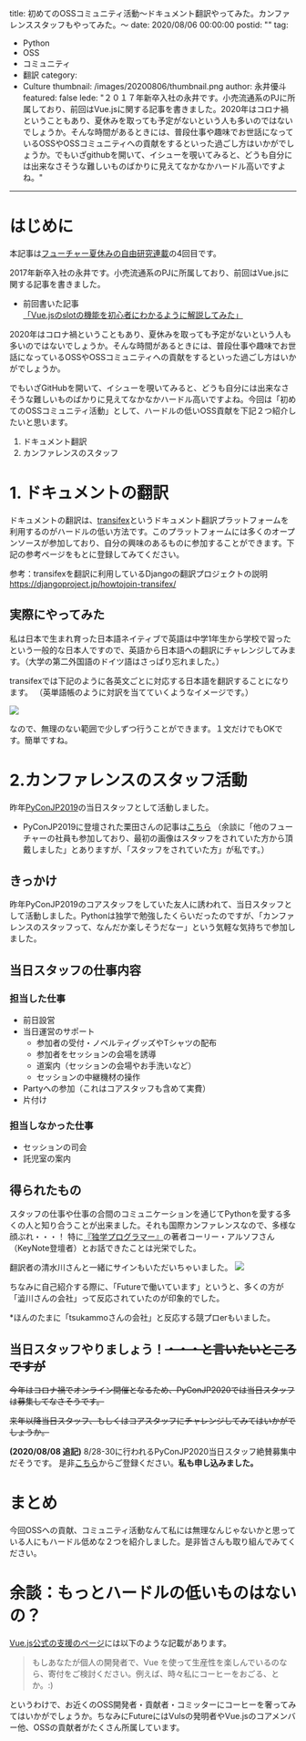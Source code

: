title: 初めてのOSSコミュニティ活動〜ドキュメント翻訳やってみた。カンファレンススタッフもやってみた。〜
date: 2020/08/06 00:00:00
postid: ""
tag:
  - Python
  - OSS
  - コミュニティ
  - 翻訳
category:
  - Culture
thumbnail: /images/20200806/thumbnail.png
author: 永井優斗
featured: false
lede: "２０１７年新卒入社の永井です。小売流通系のPJに所属しており、前回はVue.jsに関する記事を書きました。2020年はコロナ禍ということもあり、夏休みを取っても予定がないという人も多いのではないでしょうか。そんな時間があるときには、普段仕事や趣味でお世話になっているOSSやOSSコミュニティへの貢献をするといった過ごし方はいかがでしょうか。でもいざgithubを開いて、イシューを覗いてみると、どうも自分には出来なさそうな難しいものばかりに見えてなかなかハードル高いですよね。"
---

# はじめに

本記事は[フューチャー夏休みの自由研究連載](/articles/20200726/)の4回目です。

2017年新卒入社の永井です。小売流通系のPJに所属しており、前回はVue.jsに関する記事を書きました。

* 前回書いた記事[「Vue.jsのslotの機能を初心者にわかるように解説してみた」](/articles/20200428/)

2020年はコロナ禍ということもあり、夏休みを取っても予定がないという人も多いのではないでしょうか。そんな時間があるときには、普段仕事や趣味でお世話になっているOSSやOSSコミュニティへの貢献をするといった過ごし方はいかがでしょうか。

でもいざGitHubを開いて、イシューを覗いてみると、どうも自分には出来なさそうな難しいものばかりに見えてなかなかハードル高いですよね。今回は「初めてのOSSコミュニティ活動」として、ハードルの低いOSS貢献を下記２つ紹介したいと思います。

1. ドキュメント翻訳
2. カンファレンスのスタッフ

# 1. ドキュメントの翻訳
ドキュメントの翻訳は、[transifex](https://www.transifex.com/)というドキュメント翻訳プラットフォームを利用するのがハードルの低い方法です。このプラットフォームには多くのオープンソースが参加しており、自分の興味のあるものに参加することができます。下記の参考ページをもとに登録してみてください。

参考：transifexを翻訳に利用しているDjangoの翻訳プロジェクトの説明
https://djangoproject.jp/howtojoin-transifex/

## 実際にやってみた

私は日本で生まれ育った日本語ネイティブで英語は中学1年生から学校で習ったという一般的な日本人ですので、英語から日本語への翻訳にチャレンジしてみます。（大学の第二外国語のドイツ語はさっぱり忘れました。）

transifexでは下記のように各英文ごとに対応する日本語を翻訳することになります。
（英単語帳のように対訳を当てていくようなイメージです。）

<img src="/images/20200806/スクリーンショット 2020-08-05 20.48.15.png">

なので、無理のない範囲で少しずつ行うことができます。１文だけでもOKです。簡単ですね。


# 2.カンファレンスのスタッフ活動

昨年[PyConJP2019](https://pycon.jp/2019/)の当日スタッフとして活動しました。

* PyConJP2019に登壇された栗田さんの記事は[こちら](/articles/20200422/)
（余談に「他のフューチャーの社員も参加しており、最初の画像はスタッフをされていた方から頂戴しました」とありますが、「スタッフをされていた方」が私です。）

## きっかけ

昨年PyConJP2019のコアスタッフをしていた友人に誘われて、当日スタッフとして活動しました。Pythonは独学で勉強したくらいだったのですが、「カンファレンスのスタッフって、なんだか楽しそうだなー」という気軽な気持ちで参加しました。

##  当日スタッフの仕事内容

### 担当した仕事

- 前日設営
- 当日運営のサポート
    - 参加者の受付・ノベルティグッズやTシャツの配布
    - 参加者をセッションの会場を誘導
    - 道案内（セッションの会場やお手洗いなど）
    - セッションの中継機材の操作
- Partyへの参加（これはコアスタッフも含めて実費）
- 片付け

### 担当しなかった仕事

- セッションの司会
- 託児室の案内

## 得られたもの

スタッフの仕事や仕事の合間のコミュニケーションを通じてPythonを愛する多くの人と知り合うことが出来ました。それも国際カンファレンスなので、多様な顔ぶれ・・・！
特に[『独学プログラマー』](https://www.amazon.co.jp/dp/4822292274)の著者コーリー・アルソフさん（KeyNote登壇者）とお話できたことは光栄でした。

翻訳者の清水川さんと一緒にサインもいただいちゃいました。
<img src="/images/20200806/IMG_20200805_203949.jpg" loading="lazy">


ちなみに自己紹介する際に、「Futureで働いています」というと、多くの方が「澁川さんの会社」って反応されていたのが印象的でした。

*ほんのたまに「tsukammoさんの会社」と反応する競プロerもいました。

## 当日スタッフやりましょう！~~・・・と言いたいところですが~~

~~今年はコロナ禍でオンライン開催となるため、PyConJP2020では当日スタッフは募集してなさそうです。~~

~~来年以降当日スタッフ、もしくはコアスタッフにチャレンジしてみてはいかがでしょうか。~~

**(2020/08/08 追記)** 8/28-30に行われるPyConJP2020当日スタッフ絶賛募集中だそうです。
是非[こちら](https://pyconjp.blogspot.com/2020/08/support-staff.html)からご登録ください。**私も申し込みました。**



# まとめ

今回OSSへの貢献、コミュニティ活動なんて私には無理なんじゃないかと思っている人にもハードル低めな２つを紹介しました。是非皆さんも取り組んでみてください。

# 余談：もっとハードルの低いものはないの？

[Vue.js公式の支援のページ](https://jp.vuejs.org/support-vuejs/)には以下のような記載があります。
>もしあなたが個人の開発者で、Vue を使って生産性を楽しんでいるのなら、寄付をご検討ください。例えば、時々私にコーヒーをおごる、とか。:)

というわけで、お近くのOSS開発者・貢献者・コミッターにコーヒーを奢ってみてはいかがでしょうか。ちなみにFutureにはVulsの発明者やVue.jsのコアメンバー他、OSSの貢献者がたくさん所属しています。
